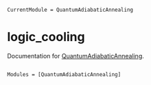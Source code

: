 ```@meta
CurrentModule = QuantumAdiabaticAnnealing
```

# logic_cooling

Documentation for [QuantumAdiabaticAnnealing](https://github.com/Rose_max111/QuantumAdiabaticAnnealing.jl).

```@index
```

```@autodocs
Modules = [QuantumAdiabaticAnnealing]
```
